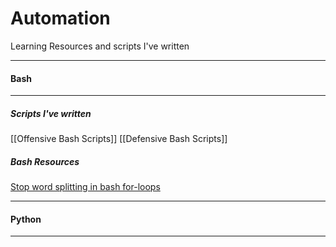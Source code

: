 # Automation
Learning Resources and scripts I've written
___
#### Bash
---
##### Scripts I've written
[[Offensive Bash Scripts]]
[[Defensive Bash Scripts]]

##### Bash Resources
[Stop word splitting in bash for-loops](https://apple.stackexchange.com/questions/421609/how-do-i-stop-word-splitting-in-bash-for-loop)

___
#### Python
___
